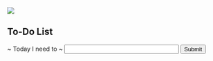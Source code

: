 <!DOCTYPE html>
<html lang="en">
  <head>
    <title>To-Do List</title>
    <meta charset="UTF-8" />
    <meta name="viewport" content="width=device-width" />
    <link rel="stylesheet" href="todo.css" />
  </head>
  <body>
    <section class="container">
      <div class="heading">
        <img class="heading__img" src="https://s3-us-west-2.amazonaws.com/s.cdpn.io/756881/laptop.svg">
        <h1 class="heading__title">To-Do List</h1>
      </div>
      <form class="form">
        <div>
          <label class="form__label" for="todo">~ Today I need to ~</label>
          <input class="form__input"
               type="text"
               id="todo"
               name="to-do"
               size="30"
               required>
          <button class="button"><span>Submit</span></button>
        </div>
      </form>
      <div>
        <ul class="toDoList">
        </ul>
      </div>
    </section>
    <script src="todo.js"></script>
  </body>
</html>
